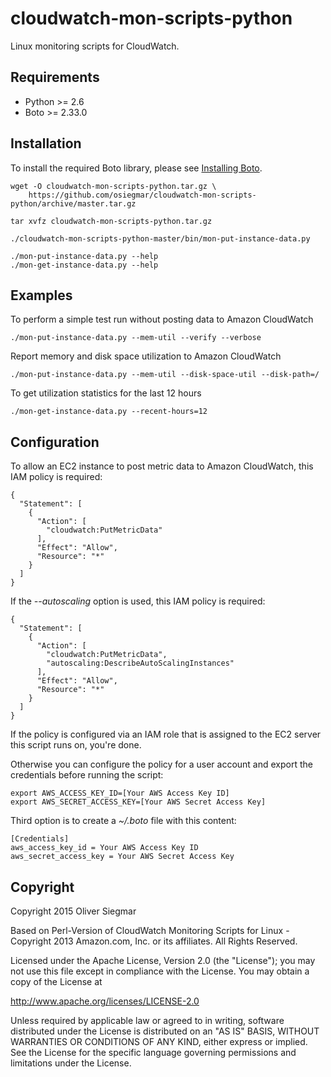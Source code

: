cloudwatch-mon-scripts-python
=============================

Linux monitoring scripts for CloudWatch.


Requirements
------------

- Python >= 2.6
- Boto >= 2.33.0


Installation
------------

To install the required Boto library, please see [Installing Boto](http://boto.readthedocs.org/en/latest/getting_started.html#installing-boto).

    wget -O cloudwatch-mon-scripts-python.tar.gz \
        https://github.com/osiegmar/cloudwatch-mon-scripts-python/archive/master.tar.gz

    tar xvfz cloudwatch-mon-scripts-python.tar.gz

    ./cloudwatch-mon-scripts-python-master/bin/mon-put-instance-data.py

    ./mon-put-instance-data.py --help
    ./mon-get-instance-data.py --help


Examples
--------

To perform a simple test run without posting data to Amazon CloudWatch

    ./mon-put-instance-data.py --mem-util --verify --verbose

Report memory and disk space utilization to Amazon CloudWatch

    ./mon-put-instance-data.py --mem-util --disk-space-util --disk-path=/

To get utilization statistics for the last 12 hours

    ./mon-get-instance-data.py --recent-hours=12


Configuration
-------------

To allow an EC2 instance to post metric data to Amazon CloudWatch, this
IAM policy is required:

    {
      "Statement": [
        {
          "Action": [
            "cloudwatch:PutMetricData"
          ],
          "Effect": "Allow",
          "Resource": "*"
        }
      ]
    }

If the _--autoscaling_ option is used, this IAM policy is required:

    {
      "Statement": [
        {
          "Action": [
            "cloudwatch:PutMetricData",
            "autoscaling:DescribeAutoScalingInstances"
          ],
          "Effect": "Allow",
          "Resource": "*"
        }
      ]
    }

If the policy is configured via an IAM role that is assigned to the EC2
server this script runs on, you're done.

Otherwise you can configure the policy for a user account and export
the credentials before running the script:

    export AWS_ACCESS_KEY_ID=[Your AWS Access Key ID]
    export AWS_SECRET_ACCESS_KEY=[Your AWS Secret Access Key]

Third option is to create a _~/.boto_ file with this content:

    [Credentials]
    aws_access_key_id = Your AWS Access Key ID
    aws_secret_access_key = Your AWS Secret Access Key


Copyright
---------

Copyright 2015 Oliver Siegmar

Based on Perl-Version of CloudWatch Monitoring Scripts for Linux -
Copyright 2013 Amazon.com, Inc. or its affiliates. All Rights Reserved.

Licensed under the Apache License, Version 2.0 (the "License");
you may not use this file except in compliance with the License.
You may obtain a copy of the License at

http://www.apache.org/licenses/LICENSE-2.0

Unless required by applicable law or agreed to in writing, software
distributed under the License is distributed on an "AS IS" BASIS,
WITHOUT WARRANTIES OR CONDITIONS OF ANY KIND, either express or implied.
See the License for the specific language governing permissions and
limitations under the License.
